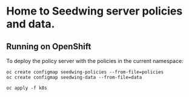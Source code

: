 # Home to Seedwing server policies and data.

## Running on OpenShift

To deploy the policy server with the policies in the current namespace:

``` 4d
oc create configmap seedwing-policies --from-file=policies
oc create configmap seedwing-data --from-file=data

oc apply -f k8s
```
